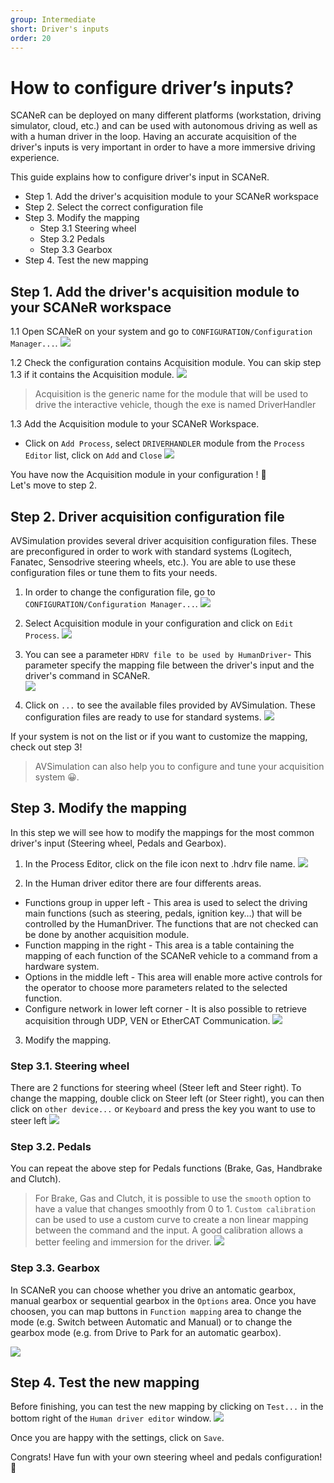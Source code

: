 ```yaml
---
group: Intermediate
short: Driver's inputs
order: 20
---
```


# How to configure driver’s inputs?

SCANeR can be deployed on many different platforms (workstation, driving simulator, cloud, etc.) and can be used with autonomous driving as well as with a human driver in the loop. Having an accurate acquisition of the driver's inputs is very important in order to have a more immersive driving experience.

This guide explains how to configure driver's input in SCANeR.
- Step 1. Add the driver's acquisition module to your SCANeR workspace
- Step 2. Select the correct configuration file 
- Step 3. Modify the mapping 
  - Step 3.1 Steering wheel
  - Step 3.2 Pedals
  - Step 3.3 Gearbox
- Step 4. Test the new mapping

## Step 1. Add the driver's acquisition module to your SCANeR workspace
1.1 Open SCANeR on your system and go to `CONFIGURATION/Configuration Manager...`.
![](./assets/ConfigurationManager.png)

1.2 Check the configuration contains Acquisition module. You can skip step 1.3 if it contains the Acquisition module.
![](./assets/ACQUISITION.png)

> Acquisition is the generic name for the module that will be used to drive the interactive vehicle, though the exe is named DriverHandler

1.3 Add the Acquisition module to your SCANeR Workspace.
 - Click on `Add Process`, select `DRIVERHANDLER` module from the `Process Editor` list, click on `Add` and `Close`
![](./assets/AddACQUISITION.png)

You have now the Acquisition module in your configuration ! 💪  
Let's move to step 2.

## Step 2. Driver acquisition configuration file 
AVSimulation provides several driver acquisition configuration files. These are preconfigured in order to work with standard systems (Logitech, Fanatec, Sensodrive steering wheels, etc.). You are able to use these configuration files or tune them to fits your needs. 

1. In order to change the configuration file, go to `CONFIGURATION/Configuration Manager...`.
![](./assets/ConfigurationManager.png)

2. Select Acquisition module in your configuration and click on `Edit Process`.
![](./assets/ACQUISITION.png)

3. You can see a parameter `HDRV file to be used by HumanDriver`- This parameter specify the mapping file between the driver's input and the driver's command in SCANeR.  
![](./assets/EditAcquisition.png)

4. Click on `...` to see the available files provided by AVSimulation. These configuration files are ready to use for standard systems. 
![](./assets/ListeHDRV.png)

If your system is not on the list or if you want to customize the mapping, check out step 3!

> AVSimulation can also help you to configure and tune your acquisition system 😀.

## Step 3. Modify the mapping
In this step we will see how to modify the mappings for the most common driver's input (Steering wheel, Pedals and Gearbox).

1. In the Process Editor, click on the file icon next to .hdrv file name.
![](./assets/FileIcon.png)

2. In the Human driver editor there are four differents areas.
 - Functions group in upper left - This area is used to select the driving main functions (such as steering, pedals, ignition key…) that will be controlled by the HumanDriver. The functions that are not checked can be done by another acquisition module.
 - Function mapping in the right - This area is a table containing the mapping of each function of the SCANeR vehicle to a command from a hardware system.
 - Options in the middle left - This area will enable more active controls for the operator to choose more parameters related to the selected function.
 - Configure network in lower left corner - It is also possible to retrieve acquisition through UDP, VEN or EtherCAT Communication.
![](./assets/EditHDRV.png)

3. Modify the mapping.
  ### Step 3.1. Steering wheel

There are 2 functions for steering wheel (Steer left and Steer right).
To change the mapping, double click on Steer left (or Steer right), you can then click on `other device...` or `Keyboard` and press the key you want to use to steer left
 ![](./assets/SteerLeft.png)
 
 ### Step 3.2. Pedals
 
You can repeat the above step for Pedals functions (Brake, Gas, Handbrake and Clutch).
> For Brake, Gas and Clutch, it is possible to use the `smooth` option to have a value that changes smoothly from 0 to 1.
> `Custom calibration` can be used to use a custom curve to create a non linear mapping between the command and the input.
> A good calibration allows a better feeling and immersion for the driver.
![](./assets/Calibration.png)

 ### Step 3.3. Gearbox

In SCANeR you can choose whether you drive an antomatic gearbox, manual gearbox or sequential gearbox in the `Options` area. Once you have choosen, you can map buttons in `Function mapping` area to change the mode (e.g. Switch between Automatic and Manual) or to change the gearbox mode (e.g. from Drive to Park for an automatic gearbox).

![](./assets/Gearbox.png)

## Step 4. Test the new mapping

Before finishing, you can test the new mapping by clicking on `Test...` in the bottom right of the `Human driver editor` window.
![](./assets/Testing.png)

Once you are happy with the settings, click on `Save`.

Congrats! Have fun with your own steering wheel and pedals configuration! 🚗
